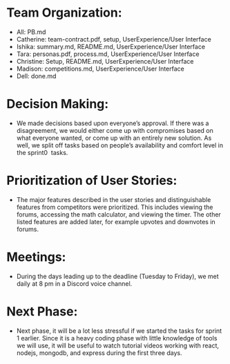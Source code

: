 # Team Organization:
- All: PB.md
- Catherine: team-contract.pdf, setup, UserExperience/User Interface
- Ishika: summary.md, README.md, UserExperience/User Interface
- Tara: personas.pdf, process.md, UserExperience/User Interface
- Christine: Setup, README.md, UserExperience/User Interface
- Madison: competitions.md, UserExperience/User Interface
- Dell: done.md

# Decision Making:
- We made decisions based upon everyone’s approval. If there was a disagreement, we would either come up with compromises based on what everyone wanted, or come up with an entirely new solution. As well, we split off tasks based on people’s availability and comfort level in the sprint0  tasks.

# Prioritization of User Stories:
- The major features described in the user stories and distinguishable features from competitors were prioritized. This includes viewing the forums, accessing the math calculator, and viewing the timer. The other listed features are added later, for example upvotes and downvotes in forums.

# Meetings:
- During the days leading up to the deadline (Tuesday to Friday), we met daily at 8 pm in a Discord voice channel.

# Next Phase:
- Next phase, it will be a lot less stressful if we started the tasks for sprint 1 earlier. Since it is a heavy coding phase with little knowledge of tools we will use, it will be useful to watch tutorial videos working with react, nodejs, mongodb, and express during the first three days.
